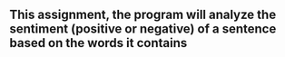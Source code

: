 ## This assignment, the program will analyze the sentiment (positive or negative) of a sentence based on the words it contains

